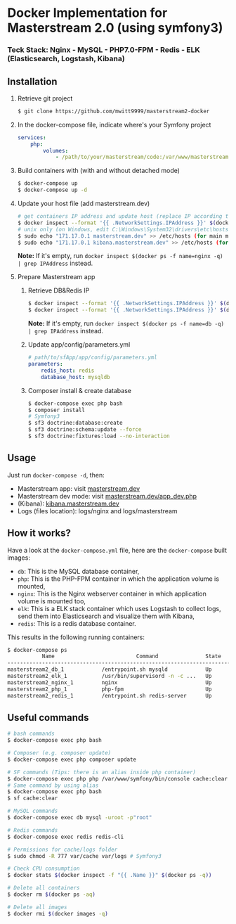    # Docker Implementation for Masterstream 2.0 (using symfony3)
    
   ### Teck Stack: Nginx - MySQL - PHP7.0-FPM - Redis - ELK (Elasticsearch, Logstash, Kibana)
   
   ## Installation
   
   1. Retrieve git project
   
       ```bash
       $ git clone https://github.com/mwitt9999/masterstream2-docker
       ```
   
   2. In the docker-compose file, indicate where's your Symfony project
   
       ```yml
       services:
           php:
               volumes:
                   - /path/to/your/masterstream/code:/var/www/masterstream
       ```
   
   3. Build containers with (with and without detached mode)
   
       ```bash
       $ docker-compose up
       $ docker-compose up -d
       ```
   
   4. Update your host file (add masterstream.dev)
   
       ```bash
       # get containers IP address and update host (replace IP according to your configuration)
       $ docker inspect --format '{{ .NetworkSettings.IPAddress }}' $(docker ps -f name=nginx -q)
       # unix only (on Windows, edit C:\Windows\System32\drivers\etc\hosts)
       $ sudo echo "171.17.0.1 masterstream.dev" >> /etc/hosts (for main masterstream app)
       $ sudo echo "171.17.0.1 kibana.masterstream.dev" >> /etc/hosts (for kibana GUI)
       
       ```
   
       **Note:** If it's empty, run `docker inspect $(docker ps -f name=nginx -q) | grep IPAddress` instead.
   
   5. Prepare Masterstream app
       1. Retrieve DB&Redis IP
   
           ```bash
           $ docker inspect --format '{{ .NetworkSettings.IPAddress }}' $(docker ps -f name=db -q)
           $ docker inspect --format '{{ .NetworkSettings.IPAddress }}' $(docker ps -f name=redis -q)
           ```
   
           **Note:** If it's empty, run `docker inspect $(docker ps -f name=db -q) | grep IPAddress` instead.
   
       2. Update app/config/parameters.yml
   
           ```yml
           # path/to/sfApp/app/config/parameters.yml
           parameters:
               redis_host: redis
               database_host: mysqldb
           ```
   
       3. Composer install & create database
   
           ```bash
           $ docker-compose exec php bash
           $ composer install
           # Symfony3
           $ sf3 doctrine:database:create
           $ sf3 doctrine:schema:update --force
           $ sf3 doctrine:fixtures:load --no-interaction
           ```
      
   ## Usage
   
   Just run `docker-compose -d`, then:
   
   * Masterstream app: visit [masterstream.dev](http://masterstream.dev)  
   * Masterstream dev mode: visit [masterstream.dev/app_dev.php](http://symfony.dev/app_dev.php)  
   * (Kibana): [kibana.masterstream.dev](http://kibana.masterstream.dev)
   * Logs (files location): logs/nginx and logs/masterstream
   
   ## How it works?
   
   Have a look at the `docker-compose.yml` file, here are the `docker-compose` built images:
   
   * `db`: This is the MySQL database container,
   * `php`: This is the PHP-FPM container in which the application volume is mounted,
   * `nginx`: This is the Nginx webserver container in which application volume is mounted too,
   * `elk`: This is a ELK stack container which uses Logstash to collect logs, send them into Elasticsearch and visualize them with Kibana,
   * `redis`: This is a redis database container.
   
   This results in the following running containers:
   
   ```bash
   $ docker-compose ps
              Name                          Command               State              Ports            
   --------------------------------------------------------------------------------------------------
   masterstream2_db_1            /entrypoint.sh mysqld            Up      0.0.0.0:3306->3306/tcp      
   masterstream2_elk_1           /usr/bin/supervisord -n -c ...   Up      0.0.0.0:81->80/tcp          
   masterstream2_nginx_1         nginx                            Up      443/tcp, 0.0.0.0:80->80/tcp
   masterstream2_php_1           php-fpm                          Up      0.0.0.0:9000->9000/tcp      
   masterstream2_redis_1         /entrypoint.sh redis-server      Up      0.0.0.0:6379->6379/tcp      
   ```
   
   ## Useful commands
   
   ```bash
   # bash commands
   $ docker-compose exec php bash
   
   # Composer (e.g. composer update)
   $ docker-compose exec php composer update
   
   # SF commands (Tips: there is an alias inside php container)
   $ docker-compose exec php php /var/www/symfony/bin/console cache:clear # Symfony3
   # Same command by using alias
   $ docker-compose exec php bash
   $ sf cache:clear
   
   # MySQL commands
   $ docker-compose exec db mysql -uroot -p"root"
   
   # Redis commands
   $ docker-compose exec redis redis-cli
   
   # Permissions for cache/logs folder
   $ sudo chmod -R 777 var/cache var/logs # Symfony3
   
   # Check CPU consumption
   $ docker stats $(docker inspect -f "{{ .Name }}" $(docker ps -q))
   
   # Delete all containers
   $ docker rm $(docker ps -aq)
   
   # Delete all images
   $ docker rmi $(docker images -q)
   ```
  